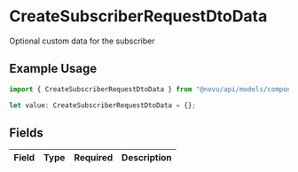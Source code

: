 # CreateSubscriberRequestDtoData

Optional custom data for the subscriber

## Example Usage

```typescript
import { CreateSubscriberRequestDtoData } from "@novu/api/models/components";

let value: CreateSubscriberRequestDtoData = {};
```

## Fields

| Field       | Type        | Required    | Description |
| ----------- | ----------- | ----------- | ----------- |